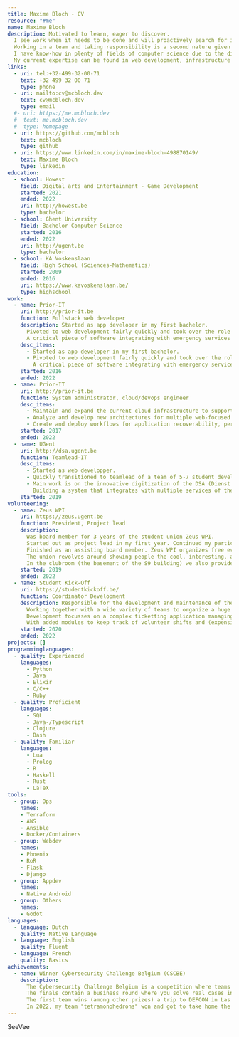 ```yaml
---
title: Maxime Bloch - CV
resource: "#me"
name: Maxime Bloch
description: Motivated to learn, eager to discover. 
  I see work when it needs to be done and will proactively search for improvements.
  Working in a team and taking responsibility is a second nature given my years of volunteering experience.
  I have know-how in plenty of fields of computer science due to the diversity of my engagements in the last years.
  My current expertise can be found in web development, infrastructure and cloud; but my curiosity will only make this list grow.
links:
  - uri: tel:+32-499-32-00-71
    text: +32 499 32 00 71
    type: phone
  - uri: mailto:cv@mcbloch.dev
    text: cv@mcbloch.dev
    type: email
  #- uri: https://me.mcbloch.dev
  #  text: me.mcbloch.dev
  #  type: homepage
  - uri: https://github.com/mcbloch
    text: mcbloch
    type: github
  - uri: https://www.linkedin.com/in/maxime-bloch-498870149/
    text: Maxime Bloch
    type: linkedin
education:
  - school: Howest
    field: Digital arts and Entertainment - Game Development
    started: 2021
    ended: 2022
    uri: http://howest.be
    type: bachelor
  - school: Ghent University
    field: Bachelor Computer Science
    started: 2016
    ended: 2022
    uri: http://ugent.be
    type: bachelor
  - school: KA Voskenslaan
    field: High School (Sciences-Mathematics)
    started: 2009
    ended: 2016
    uri: https://www.kavoskenslaan.be/
    type: highschool
work:
  - name: Prior-IT
    uri: http://prior-it.be
    function: Fullstack web developer
    description: Started as app developer in my first bachelor. 
      Pivoted to web development fairly quickly and took over the role as main fullstack developer for the promising EVapp application. 
      A critical piece of software integrating with emergency services to make sure that volunteering medical professionals are able to help citizens on the street with a medical emergency.
    desc_items:
      - Started as app developer in my first bachelor. 
      - Pivoted to web development fairly quickly and took over the role as main fullstack developer for the promising EVapp application. 
        A critical piece of software integrating with emergency services to make sure that volunteering medical professionals are able to help citizens on the street with a medical emergency.
    started: 2016
    ended: 2022
  - name: Prior-IT
    uri: http://prior-it.be
    function: System administrator, cloud/devops engineer
    desc_items: 
      - Maintain and expand the current cloud infrastructure to support a variety of projects and applications. 
      - Analyze and develop new architectures for multiple web-focused business cases. 
      - Create and deploy workflows for application recoverability, performance monitoring and general security practices.
    started: 2017
    ended: 2022
  - name: UGent
    uri: http://dsa.ugent.be
    function: Teamlead-IT
    desc_items: 
      - Started as web developper. 
      - Quickly transitioned to teamlead of a team of 5-7 student developers. 
      - Main work is on the innovative digitization of the DSA (Dienst Studentenactiviteiten). 
        Building a system that integrates with multiple services of the UGent and as a result providing a powerful interface for student organizations to manage their finances, activities, reservations.
    started: 2019
volunteering:
  - name: Zeus WPI
    uri: https://zeus.ugent.be
    function: President, Project lead
    description: 
      Was board member for 3 years of the student union Zeus WPI. 
      Started out as project lead in my first year. Continued my participation as president during a tough year due to the pandemic.
      Finished as an assisting board member. Zeus WPI organizes free events for people interested in computer science, especially students of Ghent University. 
      The union revolves around showing people the cool, interesting, and sometimes simply weird fields in computer science in a friendly environment. 
      In the clubroom (the basement of the S9 building) we also provide a space where people can work on projects and meet others with similar interests.
    started: 2019
    ended: 2022
  - name: Student Kick-Off
    uri: https://studentkickoff.be/
    function: Coördinator Development
    description: Responsible for the development and maintenance of the inhouse applications.
      Working together with a wide variety of teams to organize a huge festival solely by students for students.
      Development focusses on a complex ticketting application managing backstage, vip and artist access.
      With added modules to keep track of volunteer shifts and (expensive) material usage.
    started: 2020
    ended: 2022
projects: []
programminglanguages:
  - quality: Experienced
    languages:
      - Python
      - Java
      - Elixir
      - C/C++
      - Ruby
  - quality: Proficient
    languages:
      - SQL
      - Java-/Typescript
      - Clojure
      - Bash
  - quality: Familiar
    languages:
      - Lua
      - Prolog
      - R
      - Haskell
      - Rust
      - LaTeX
tools:
  - group: Ops
    names: 
    - Terraform
    - AWS
    - Ansible
    - Docker/Containers
  - group: Webdev
    names: 
    - Phoenix
    - RoR
    - Flask
    - Django
  - group: Appdev
    names:
    - Native Android
  - group: Others
    names:
    - Godot
languages:
  - language: Dutch
    quality: Native Language
  - language: English
    quality: Fluent
  - language: French
    quality: Basics
achievements:
  - name: Winner Cybersecurity Challenge Belgium (CSCBE)
    description: 
      The Cybersecurity Challenge Belgium is a competition where teams of 4 students between ages 18 and 25 are pitched against each other to solve as many challenges as possible. 
      The finals contain a business round where you solve real cases in front of notable cybersecurity companies.
      The first team wins (among other prizes) a trip to DEFCON in Las Vegas. 
      In 2022, my team "tetramonohedrons" won and got to take home the victory.
---
```

SeeVee
